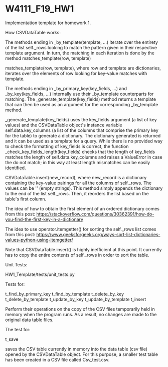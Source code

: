 # W4111_F19_HW1
Implementation template for homework 1.

How CSVDataTable works:

The methods ending in _by_template(template, ...) iterate over the entirety of the list self._rows looking to match the 
pattern given in their respective template argument. In turn, the matching in each iteration is done by the method 
matches_template(row, template) 

matches_template(row, template), where row and template are dictionaries, iterates over the elements of row looking for 
key-value matches with template.

The methods ending in _by_primary_key(key_fields, ...) and _by_key(key_fields, ...) internally use their _by_template 
counterparts for matching. The _generate_template(key_fields) method returns a template that can then be used as an 
argument for the corresponding _by_template method. 

_generate_template(key_fields) uses the key_fields argument (a list of key values) and the CSVDataTable object's 
instance variable self.data.key_columns (a list of the columns that comprise the primary key for the table) to generate 
a dictionary. The dictionary generated is returned and it can be used as a template for a query. While there is no 
provided way to check the formatting of key_fields is correct, the function _check_key_fields_length(key_fields) checks 
that the length of key_fields matches the length of self.data.key_columns and raises a ValueError in case the do not 
match; in this way at least length mismatches can be easily identified. 

CSVDataTable.insert(new_record), where new_record is a dictionary containing the key-value pairings for all the columns 
of self._rows. The values can be '' (empty strings). This method simply appends the dictionary to the end of the list 
self._rows. Then, it reorders the list based on the table's first column.

The idea of how to obtain the first element of an ordered dictionary comes from this post: 
https://stackoverflow.com/questions/30362391/how-do-you-find-the-first-key-in-a-dictionary

The idea to use operator.itemgetter() for sorting the self._rows list comes from this post:
https://www.geeksforgeeks.org/ways-sort-list-dictionaries-values-python-using-itemgetter/

Note that CSVDataTable.insert() is highly inefficient at this point. It currently has to copy the entire contents of 
self._rows in order to sort the table.

Unit Tests: 

HW1_Template/tests/unit_tests.py

Tests for:

t_find_by_primary_key
t_find_by_template
t_delete_by_key
t_delete_by_template
t_update_by_key
t_update_by_template
t_insert

Perform their operations on the copy of the CSV files temporarily held in memory when the program runs. As a result, no 
changes are made to the original data table files.

The test for:

t_save

saves the CSV table currently in memory into the data table (csv file) opened by the CSVDataTable object. For this 
purpose, a smaller test table has been created in a CSV file called Csv_test.csv. 

